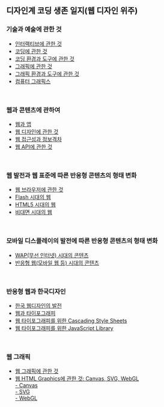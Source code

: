<h2>디자인계 코딩 생존 일지(웹 디자인 위주)</h2>
<h3>기술과 예술에 관한 것</h3>
<ul>
 <li><a href = "./script/interactive.md">인터랙티브에 관한 것</a></li>
 <li><a href = "./script/coding.md">코딩에 관한 것</a></li>
 <li><a href = "./script/env-and-tool-for-coding.md">코딩 환경과 도구에 관한 것</a></li>
 <li><a href = "./script/graphics.md">그래픽에 관한 것</a></dt>
 <li><a href = "./script/env-and-tool-for-graphics.md">그래픽 환경과 도구에 관한 것</a></li>
 <li><a href = "./script/computer-graphics.md">컴퓨터 그래픽스</a></li>
</ul> 
 <br>
 <h3>웹과 콘텐츠에 관하여</h3>
<ul>
 <li><a href = "./script/web-vs-app.md">웹과 앱</a></li>
 <li><a href = "./script/web-des.md">웹 디자인에 관한 것</a></li>
  <li><a href = "./script/digital-divide.md">웹 접근성과 정보격차</a></li>
 <li><a href = "./script/web-api.md">웹 API에 관한 것</a></li>
</ul> 
 <br>
 <h3>웹 발전과 웹 표준에 따른 반응형 콘텐츠의 형태 변화</h3>
 <ul>
  <li><a href = "./script/web-browser.md">웹 브라우저에 관한 것</a></li>
 <li><a href = "./script/adobe-flash.md">Flash 시대의 웹</a></li>
 <li><a href = "./script/html5.md">HTML5 시대의 웹</a></li>
 <li><a href = "./script/covid-and-web.md">비대면 시대의 웹</a></li>
 </ul>
 <br>
 <h3>모바일 디스플레이의 발전에 따른 반응형 콘텐츠의 형태 변화</h3>
 <ul>
 <li><a href = "./script/wap.md">WAP(무선 인터넷) 시대의 콘텐츠</a></li>
 <li><a href = "./script/responsive-web.md">반응형 웹(모바일 웹 등) 시대의 콘텐츠</a></li>
 </ul>
 <br>
 <h3>반응형 웹과 한국디자인</h3>
 <ul>
 <li><a href = "./script/web-history.md">한국 웹디자인의 발전</a></li>
 <li><a href = "./script/typography-and-web.md">웹과 타이포그래피</a></li>
 <li><a href = "./script/typography-css.md">웹 타이포그래피를 위한 Cascading Style Sheets</a></li>
 <li><a href = "./script/typography-js-library.md">웹 타이포그래피를 위한 JavaScript Library</a></li>
 </ul>
 <br>
 <h3>웹 그래픽</h3>
 <ul>
 <li><a href = "./script/web-graphic.md">웹 그래픽에 관한 것</a></li>
 <li><a href = "./script/html-graphics.md">웹 HTML Graphics에 관한 것: Canvas, SVG, WebGL</a></li>
 <dt> <a href = "./script/html-graphics.md">- Canvas</a></dt>
 <dt> <a href = "./script/html-graphics.md">- SVG</a></dt>
 <dt> <a href = "./script/html-graphics.md">- WebGL</a></dt>
 </ul>
 <br>
